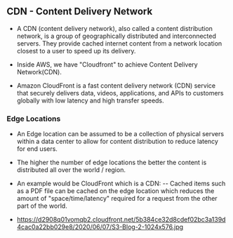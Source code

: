 ## CDN - Content Delivery Network
- A CDN (content delivery network), also called a content distribution network, is a group of geographically distributed and interconnected servers. They provide cached internet content from a network location closest to a user to speed up its delivery.

- Inside AWS, we have "Cloudfront" to achieve Content Delivery Network(CDN).

- Amazon CloudFront is a fast content delivery network (CDN) service that securely delivers data, videos, applications, and APIs to customers globally with low latency and high transfer speeds.



### Edge Locations

- An Edge location can be assumed to be a collection of physical servers within a data center to allow for content distribution to reduce latency for end users. 

- The higher the number of edge locations the better the content is distributed all over the world / region.

- An example would be CloudFront which is a CDN:
-- Cached items such as a PDF file can be cached on the edge location which reduces the amount of "space/time/latency" required for a request from the other part of the world.
- https://d2908q01vomqb2.cloudfront.net/5b384ce32d8cdef02bc3a139d4cac0a22bb029e8/2020/06/07/S3-Blog-2-1024x576.jpg
